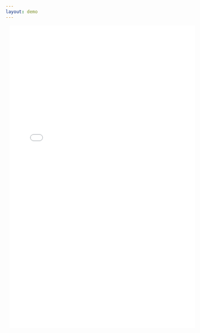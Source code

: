 ```yaml
---
layout: demo
---
```


<iframe src="{{ "/assets/demo/site/index.html" | relative_url }}" style="max-width: initial !important; width: 99%; height: 58em; margin: 0px 10px 0px 10px; border: none"></iframe>
